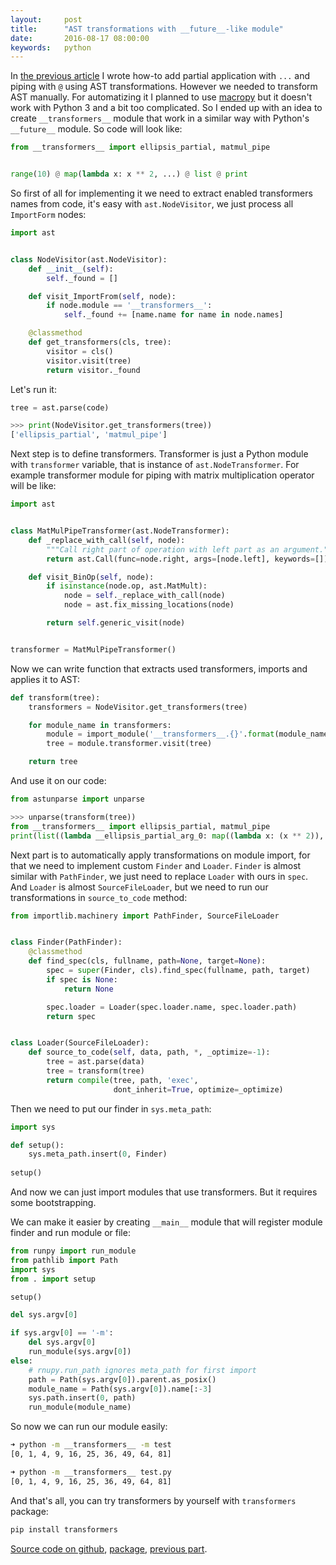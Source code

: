 ```yaml
---
layout:     post
title:      "AST transformations with __future__-like module"
date:       2016-08-17 08:00:00
keywords:   python
---
```


In [the previous article](/2016/08/09/partial-piping-ast/) I wrote how-to add partial application with `...`
and piping with `@` using AST transformations. However we needed to
transform AST manually. For automatizing it I planned to use [macropy](https://github.com/lihaoyi/macropy)
but it doesn't work with Python 3 and a bit too complicated. So I ended up with
an idea to create `__transformers__` module that work in a similar way with Python's
`__future__` module. So code will look like:

~~~python
from __transformers__ import ellipsis_partial, matmul_pipe


range(10) @ map(lambda x: x ** 2, ...) @ list @ print
~~~

So first of all for implementing it we need to extract enabled transformers names
from code, it's easy with `ast.NodeVisitor`, we just process all `ImportForm` nodes:

~~~python
import ast


class NodeVisitor(ast.NodeVisitor):
    def __init__(self):
        self._found = []

    def visit_ImportFrom(self, node):
        if node.module == '__transformers__':
            self._found += [name.name for name in node.names]

    @classmethod
    def get_transformers(cls, tree):
        visitor = cls()
        visitor.visit(tree)
        return visitor._found
~~~

Let's run it:

~~~python
tree = ast.parse(code)

>>> print(NodeVisitor.get_transformers(tree))
['ellipsis_partial', 'matmul_pipe']
~~~

Next step is to define transformers. Transformer is just a Python module
with `transformer` variable, that is instance of `ast.NodeTransformer`.
For example transformer module for piping with matrix multiplication operator
will be like:

~~~python
import ast


class MatMulPipeTransformer(ast.NodeTransformer):
    def _replace_with_call(self, node):
        """Call right part of operation with left part as an argument."""
        return ast.Call(func=node.right, args=[node.left], keywords=[])

    def visit_BinOp(self, node):
        if isinstance(node.op, ast.MatMult):
            node = self._replace_with_call(node)
            node = ast.fix_missing_locations(node)

        return self.generic_visit(node)


transformer = MatMulPipeTransformer()
~~~

Now we can write function that extracts used transformers, imports and applies it to AST:

~~~python
def transform(tree):
    transformers = NodeVisitor.get_transformers(tree)

    for module_name in transformers:
        module = import_module('__transformers__.{}'.format(module_name))
        tree = module.transformer.visit(tree)

    return tree
~~~

And use it on our code:

~~~python
from astunparse import unparse

>>> unparse(transform(tree))
from __transformers__ import ellipsis_partial, matmul_pipe
print(list((lambda __ellipsis_partial_arg_0: map((lambda x: (x ** 2)), __ellipsis_partial_arg_0))(range(10)))
~~~

Next part is to automatically apply transformations on module import, for that we need to 
implement custom `Finder` and `Loader`. `Finder` is almost similar with 
`PathFinder`, we just need to replace `Loader` with ours in `spec`. And
`Loader` is almost `SourceFileLoader`, but we need to run our transformations
in `source_to_code` method:

~~~python
from importlib.machinery import PathFinder, SourceFileLoader


class Finder(PathFinder):
    @classmethod
    def find_spec(cls, fullname, path=None, target=None):
        spec = super(Finder, cls).find_spec(fullname, path, target)
        if spec is None:
            return None

        spec.loader = Loader(spec.loader.name, spec.loader.path)
        return spec


class Loader(SourceFileLoader):
    def source_to_code(self, data, path, *, _optimize=-1):
        tree = ast.parse(data)
        tree = transform(tree)
        return compile(tree, path, 'exec',
                       dont_inherit=True, optimize=_optimize)
~~~


Then we need to put our finder in `sys.meta_path`:

~~~python
import sys

def setup():
    sys.meta_path.insert(0, Finder)
    
setup()
~~~

And now we can just import modules that use transformers. But it requires
some bootstrapping.

We can make it easier by creating `__main__` module that will register module
finder and run module or file:

~~~python
from runpy import run_module
from pathlib import Path
import sys
from . import setup

setup()

del sys.argv[0]

if sys.argv[0] == '-m':
    del sys.argv[0]
    run_module(sys.argv[0])
else:
    # rnupy.run_path ignores meta_path for first import
    path = Path(sys.argv[0]).parent.as_posix()
    module_name = Path(sys.argv[0]).name[:-3]
    sys.path.insert(0, path)
    run_module(module_name)
~~~

So now we can run our module easily:

~~~bash
➜ python -m __transformers__ -m test   
[0, 1, 4, 9, 16, 25, 36, 49, 64, 81]

➜ python -m __transformers__ test.py                 
[0, 1, 4, 9, 16, 25, 36, 49, 64, 81]
~~~

And that's all, you can try transformers by yourself with `transformers` package:

~~~bash
pip install transformers
~~~

[Source code on github](https://github.com/nvbn/__transformers__), [package](https://pypi.python.org/pypi/transformers), [previous part](/2016/08/09/partial-piping-ast/).
